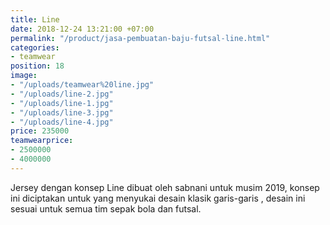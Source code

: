 ```yaml
---
title: Line
date: 2018-12-24 13:21:00 +07:00
permalink: "/product/jasa-pembuatan-baju-futsal-line.html"
categories:
- teamwear
position: 18
image:
- "/uploads/teamwear%20line.jpg"
- "/uploads/line-2.jpg"
- "/uploads/line-1.jpg"
- "/uploads/line-3.jpg"
- "/uploads/line-4.jpg"
price: 235000
teamwearprice:
- 2500000
- 4000000
---
```


Jersey dengan konsep Line dibuat oleh sabnani untuk  musim 2019, konsep ini diciptakan untuk yang menyukai desain klasik garis-garis , desain ini  sesuai untuk semua tim sepak bola dan futsal.


